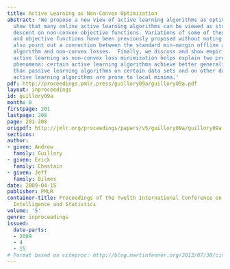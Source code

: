 ```yaml
---
title: Active Learning as Non-Convex Optimization
abstract: 'We propose a new view of active learning algorithms as optimization. We
  show that many online active learning algorithms can be viewed as stochastic gradient
  descent on non-convex objective functions. Variations of some of these algorithms
  and objective functions have been previously proposed without noting this connection.  We
  also point out a connection between the standard min-margin offline active learning
  algorithm and non-convex losses.  Finally, we discuss and show empirically how viewing
  active learning as non-convex loss minimization helps explain two previously observed
  phenomena: certain active learning algorithms achieve better generalization error
  than passive learning algorithms on certain data sets and on other data sets many
  active learning algorithms are prone to local minima.'
pdf: http://proceedings.pmlr.press/guillory09a/guillory09a.pdf
layout: inproceedings
id: guillory09a
month: 0
firstpage: 201
lastpage: 208
page: 201-208
origpdf: http://jmlr.org/proceedings/papers/v5/guillory09a/guillory09a.pdf
sections: 
author:
- given: Andrew
  family: Guillory
- given: Erick
  family: Chastain
- given: Jeff
  family: Bilmes
date: 2009-04-15
publisher: PMLR
container-title: Proceedings of the Twelth International Conference on Artificial
  Intelligence and Statistics
volume: '5'
genre: inproceedings
issued:
  date-parts:
  - 2009
  - 4
  - 15
# Format based on citeproc: http://blog.martinfenner.org/2013/07/30/citeproc-yaml-for-bibliographies/
---
```

